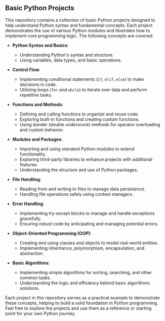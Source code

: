 
## Basic Python Projects

This repository contains a collection of basic Python projects designed to help understand Python syntax and fundamental concepts. Each project demonstrates the use of various Python modules and illustrates how to implement core programming logic. The following concepts are covered:

- **Python Syntax and Basics**:
  - Understanding Python's syntax and structure.
  - Using variables, data types, and basic operations.

- **Control Flow**:
  - Implementing conditional statements (`if`, `elif`, `else`) to make decisions in code.
  - Utilizing loops (`for` and `while`) to iterate over data and perform repetitive tasks.

- **Functions and Methods**:
  - Defining and calling functions to organize and reuse code.
  - Exploring built-in functions and creating custom functions.
  - Using dunder (double underscore) methods for operator overloading and custom behavior.

- **Modules and Packages**:
  - Importing and using standard Python modules to extend functionality.
  - Exploring third-party libraries to enhance projects with additional features.
  - Understanding the structure and use of Python packages.

- **File Handling**:
  - Reading from and writing to files to manage data persistence.
  - Handling file operations safely using context managers.

- **Error Handling**:
  - Implementing try-except blocks to manage and handle exceptions gracefully.
  - Ensuring robust code by anticipating and managing potential errors.

- **Object-Oriented Programming (OOP)**:
  - Creating and using classes and objects to model real-world entities.
  - Implementing inheritance, polymorphism, encapsulation, and abstraction.

- **Basic Algorithms**:
  - Implementing simple algorithms for sorting, searching, and other common tasks.
  - Understanding the logic and efficiency behind basic algorithmic solutions.

Each project in this repository serves as a practical example to demonstrate these concepts, helping to build a solid foundation in Python programming. Feel free to explore the projects and use them as a reference or starting point for your own Python journey.


